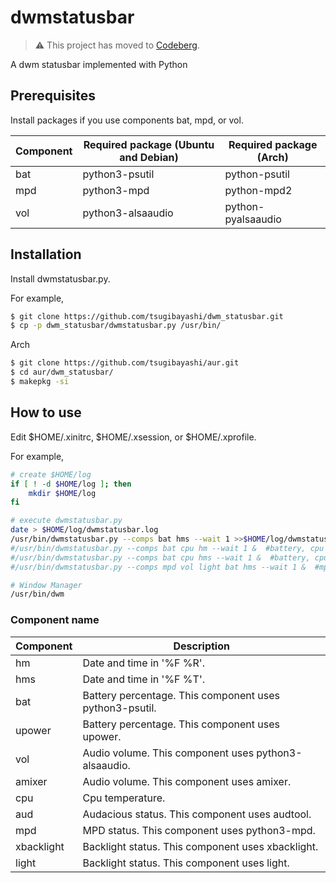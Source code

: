# dwmstatusbar
> ⚠️ This project has moved to [Codeberg](https://codeberg.org/tsugibayashi/pyoutput_status).

A dwm statusbar implemented with Python

## Prerequisites

Install packages if you use components bat, mpd, or vol.

| Component | Required package (Ubuntu and Debian) | Required package (Arch) |
----|----|----
| bat | python3-psutil | python-psutil |
| mpd | python3-mpd | python-mpd2 |
| vol | python3-alsaaudio | python-pyalsaaudio |

## Installation

Install dwmstatusbar.py.

For example,
```bash
$ git clone https://github.com/tsugibayashi/dwm_statusbar.git
$ cp -p dwm_statusbar/dwmstatusbar.py /usr/bin/
```

Arch
```bash
$ git clone https://github.com/tsugibayashi/aur.git
$ cd aur/dwm_statusbar/
$ makepkg -si
```

## How to use

Edit $HOME/.xinitrc, $HOME/.xsession, or $HOME/.xprofile.

For example,
```bash
# create $HOME/log
if [ ! -d $HOME/log ]; then
    mkdir $HOME/log
fi

# execute dwmstatusbar.py
date > $HOME/log/dwmstatusbar.log
/usr/bin/dwmstatusbar.py --comps bat hms --wait 1 >>$HOME/log/dwmstatusbar.log 2>&1 &  #battery and date(yyyy-MM-dd HH:mm:ss)
#/usr/bin/dwmstatusbar.py --comps bat cpu hm --wait 1 &  #battery, cpu temp., and date(yyyy-MM-dd HH:mm)
#/usr/bin/dwmstatusbar.py --comps bat cpu hms --wait 1 &  #battery, cpu temp., and date(yyyy-MM-dd HH:mm:ss)
#/usr/bin/dwmstatusbar.py --comps mpd vol light bat hms --wait 1 &  #mpd status, audio volume, brightness, battery, and date(yyyy-MM-dd HH:mm:ss)

# Window Manager
/usr/bin/dwm
```

### Component name

| Component | Description |
----|----
| hm | Date and time in '%F %R'. |
| hms | Date and time in '%F %T'. |
| bat | Battery percentage. This component uses python3-psutil. |
| upower | Battery percentage. This component uses upower. |
| vol | Audio volume. This component uses python3-alsaaudio. |
| amixer | Audio volume. This component uses amixer. |
| cpu | Cpu temperature. |
| aud | Audacious status. This component uses audtool. |
| mpd | MPD status. This component uses python3-mpd. |
| xbacklight | Backlight status. This component uses xbacklight. |
| light | Backlight status. This component uses light. |

